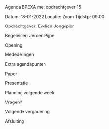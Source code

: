 Agenda BPEXA met opdrachtgever 15

Datum: 18-01-2022 Locatie: Zoom Tijdstip: 09:00

Opdrachtgever: Evelien Jongepier

Begeleider: Jeroen Pijpe

Opening

Mededelingen

Extra agendapunten

Paper

Presentatie

Planning volgende week

Vragen?

Volgende vergadering

Afsluiting
